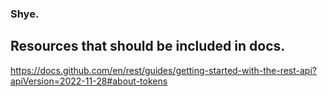 ### Shye.

## Resources that should be included in docs.

https://docs.github.com/en/rest/guides/getting-started-with-the-rest-api?apiVersion=2022-11-28#about-tokens